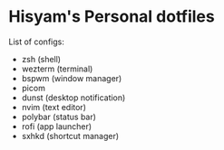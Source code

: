 # Hisyam's Personal dotfiles

List of configs:

- zsh (shell)
- wezterm (terminal)
- bspwm (window manager)
- picom
- dunst (desktop notification)
- nvim (text editor)
- polybar (status bar)
- rofi (app launcher)
- sxhkd (shortcut manager)
